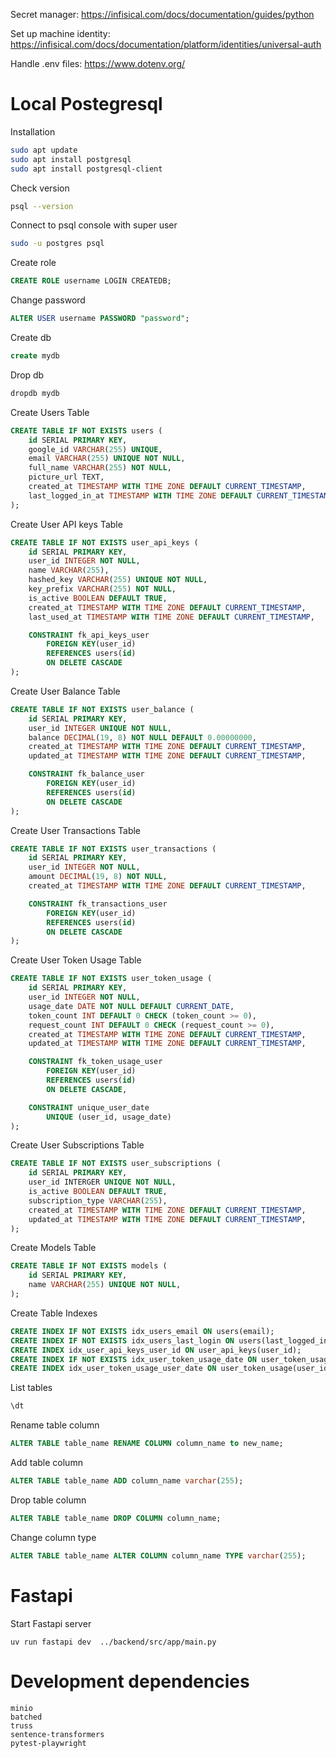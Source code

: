 Secret manager: https://infisical.com/docs/documentation/guides/python

Set up machine identity: https://infisical.com/docs/documentation/platform/identities/universal-auth

Handle .env files: https://www.dotenv.org/

# Local Postegresql 

Installation
```bash
sudo apt update
sudo apt install postgresql
sudo apt install postgresql-client
```
Check version
```bash
psql --version
```
Connect to psql console with super user
```bash
sudo -u postgres psql
```
Create role
```sql
CREATE ROLE username LOGIN CREATEDB;
```
Change password
```sql
ALTER USER username PASSWORD "password";
```
Create db
```sql
create mydb
```
Drop db
```sql
dropdb mydb
```
Create Users Table

```sql
CREATE TABLE IF NOT EXISTS users (
    id SERIAL PRIMARY KEY,
    google_id VARCHAR(255) UNIQUE,
    email VARCHAR(255) UNIQUE NOT NULL,
    full_name VARCHAR(255) NOT NULL,
    picture_url TEXT,
    created_at TIMESTAMP WITH TIME ZONE DEFAULT CURRENT_TIMESTAMP,
    last_logged_in_at TIMESTAMP WITH TIME ZONE DEFAULT CURRENT_TIMESTAMP
);
```
Create User API keys Table
```sql
CREATE TABLE IF NOT EXISTS user_api_keys (
    id SERIAL PRIMARY KEY,
    user_id INTEGER NOT NULL,
    name VARCHAR(255),
    hashed_key VARCHAR(255) UNIQUE NOT NULL,
    key_prefix VARCHAR(255) NOT NULL,
    is_active BOOLEAN DEFAULT TRUE,
    created_at TIMESTAMP WITH TIME ZONE DEFAULT CURRENT_TIMESTAMP,
    last_used_at TIMESTAMP WITH TIME ZONE DEFAULT CURRENT_TIMESTAMP,

    CONSTRAINT fk_api_keys_user
        FOREIGN KEY(user_id)
        REFERENCES users(id)
        ON DELETE CASCADE 
);
```
Create User Balance Table
```sql
CREATE TABLE IF NOT EXISTS user_balance (
    id SERIAL PRIMARY KEY,
    user_id INTEGER UNIQUE NOT NULL,
    balance DECIMAL(19, 8) NOT NULL DEFAULT 0.00000000,
    created_at TIMESTAMP WITH TIME ZONE DEFAULT CURRENT_TIMESTAMP,
    updated_at TIMESTAMP WITH TIME ZONE DEFAULT CURRENT_TIMESTAMP,

    CONSTRAINT fk_balance_user
        FOREIGN KEY(user_id)
        REFERENCES users(id)
        ON DELETE CASCADE  
);
```
Create User Transactions Table
```sql
CREATE TABLE IF NOT EXISTS user_transactions (
    id SERIAL PRIMARY KEY,
    user_id INTEGER NOT NULL,
    amount DECIMAL(19, 8) NOT NULL,
    created_at TIMESTAMP WITH TIME ZONE DEFAULT CURRENT_TIMESTAMP,

    CONSTRAINT fk_transactions_user
        FOREIGN KEY(user_id)
        REFERENCES users(id)
        ON DELETE CASCADE
);
```
Create User Token Usage Table
```sql
CREATE TABLE IF NOT EXISTS user_token_usage (
    id SERIAL PRIMARY KEY,
    user_id INTEGER NOT NULL,
    usage_date DATE NOT NULL DEFAULT CURRENT_DATE,
    token_count INT DEFAULT 0 CHECK (token_count >= 0),
    request_count INT DEFAULT 0 CHECK (request_count >= 0),
    created_at TIMESTAMP WITH TIME ZONE DEFAULT CURRENT_TIMESTAMP,
    updated_at TIMESTAMP WITH TIME ZONE DEFAULT CURRENT_TIMESTAMP,

    CONSTRAINT fk_token_usage_user
        FOREIGN KEY(user_id)
        REFERENCES users(id)
        ON DELETE CASCADE,

    CONSTRAINT unique_user_date 
        UNIQUE (user_id, usage_date)
);
```
Create User Subscriptions Table
```sql
CREATE TABLE IF NOT EXISTS user_subscriptions (
    id SERIAL PRIMARY KEY,
    user_id INTERGER UNIQUE NOT NULL,
    is_active BOOLEAN DEFAULT TRUE,
    subscription_type VARCHAR(255),
    created_at TIMESTAMP WITH TIME ZONE DEFAULT CURRENT_TIMESTAMP,
    updated_at TIMESTAMP WITH TIME ZONE DEFAULT CURRENT_TIMESTAMP,
);
```
Create Models Table
```sql
CREATE TABLE IF NOT EXISTS models (
    id SERIAL PRIMARY KEY,
    name VARCHAR(255) UNIQUE NOT NULL,
);
```
Create Table Indexes
```sql
CREATE INDEX IF NOT EXISTS idx_users_email ON users(email);
CREATE INDEX IF NOT EXISTS idx_users_last_login ON users(last_logged_in_at);
CREATE INDEX idx_user_api_keys_user_id ON user_api_keys(user_id);
CREATE INDEX IF NOT EXISTS idx_user_token_usage_date ON user_token_usage(usage_date);
CREATE INDEX idx_user_token_usage_user_date ON user_token_usage(user_id, usage_date);
```
List tables
```sql
\dt
```
Rename table column
```sql
ALTER TABLE table_name RENAME COLUMN column_name to new_name;
```
Add table column
```sql
ALTER TABLE table_name ADD column_name varchar(255);
```
Drop table column
```sql
ALTER TABLE table_name DROP COLUMN column_name;
```
Change column type
```sql
ALTER TABLE table_name ALTER COLUMN column_name TYPE varchar(255);
```

# Fastapi

Start Fastapi server
```
uv run fastapi dev  ../backend/src/app/main.py
```

# Development dependencies

```
minio
batched
truss
sentence-transformers
pytest-playwright
```